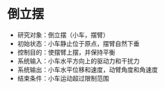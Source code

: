 # 倒立摆

- 研究对象：倒立摆（小车，摆臂）
- 初始状态：小车静止位于原点，摆臂自然下垂
- 控制目的：使摆臂上摆，并保持平衡
- 系统输入：小车水平方向上的驱动力和干扰力
- 系统输出：小车水平位移和速度，动臂角度和角速度
- 结束条件：小车运动超过限制范围

